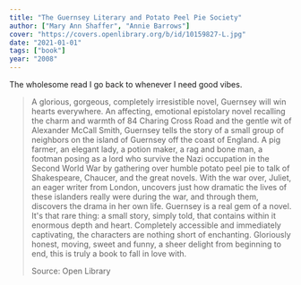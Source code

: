 ```yaml
---
title: "The Guernsey Literary and Potato Peel Pie Society"
author: ["Mary Ann Shaffer", "Annie Barrows"]
cover: "https://covers.openlibrary.org/b/id/10159827-L.jpg"
date: "2021-01-01"
tags: ["book"]
year: "2008"
---
```


The wholesome read I go back to whenever I need good vibes.

> A glorious, gorgeous, completely irresistible novel, Guernsey will win hearts everywhere. An affecting, emotional epistolary novel recalling the charm and warmth of 84 Charing Cross Road and the gentle wit of Alexander McCall Smith, Guernsey tells the story of a small group of neighbors on the island of Guernsey off the coast of England. A pig farmer, an elegant lady, a potion maker, a rag and bone man, a footman posing as a lord who survive the Nazi occupation in the Second World War by gathering over humble potato peel pie to talk of Shakespeare, Chaucer, and the great novels. With the war over, Juliet, an eager writer from London, uncovers just how dramatic the lives of these islanders really were during the war, and through them, discovers the drama in her own life. Guernsey is a real gem of a novel. It's that rare thing: a small story, simply told, that contains within it enormous depth and heart. Completely accessible and immediately captivating, the characters are nothing short of enchanting. Gloriously honest, moving, sweet and funny, a sheer delight from beginning to end, this is truly a book to fall in love with.
>
> Source: Open Library
